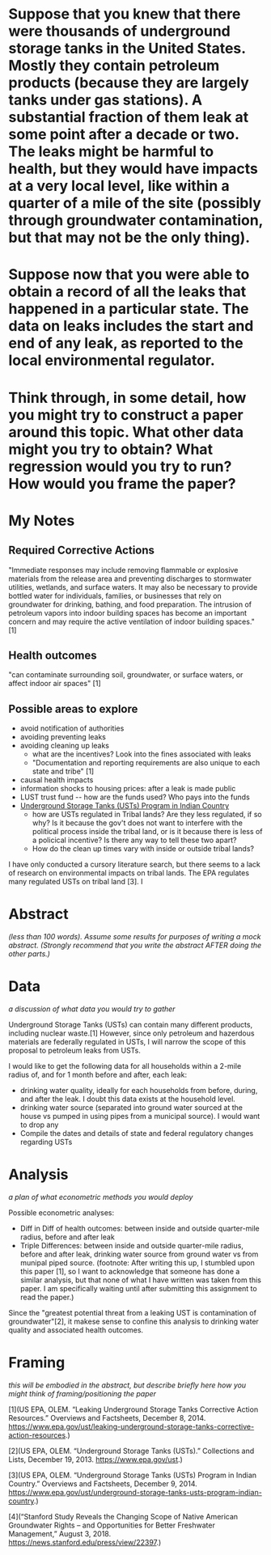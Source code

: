 # Suppose that you knew that there were thousands of underground storage tanks in the  United States. Mostly they contain petroleum products (because they are largely tanks  under gas stations). A substantial fraction of them leak at some point after a decade or  two. The leaks might be harmful to health, but they would have impacts at a very local  level, like within a quarter of a mile of the site (possibly through groundwater  contamination, but that may not be the only thing).

# Suppose now that you were able to obtain a record of all the leaks that happened in a  particular state. The data on leaks includes the start and end of any leak, as reported to the  local environmental regulator.  

# Think through, in some detail, how you might try to construct a paper around this topic.  What other data might you try to obtain? What regression would you try to run? How  would you frame the paper?




# My Notes

## Required Corrective Actions
"Immediate responses may include removing flammable or explosive materials from the release area and preventing discharges to stormwater utilities, wetlands, and surface waters. It may also be necessary to provide bottled water for individuals, families, or businesses that rely on groundwater for drinking, bathing, and food preparation. The intrusion of petroleum vapors into indoor building spaces has become an important concern and may require the active ventilation of indoor building spaces." [1]

## Health outcomes
"can contaminate surrounding soil, groundwater, or surface waters, or affect indoor air spaces" [1]



## Possible areas to explore
- avoid notification of authorities
- avoiding preventing leaks
- avoiding cleaning up leaks
    - what are the incentives? Look into the fines associated with leaks
    - "Documentation and reporting requirements are also unique to each state and tribe" [1]
- causal health impacts
- information shocks to housing prices: after a leak is made public
- LUST trust fund -- how are the funds used? Who pays into the funds
- [Underground Storage Tanks (USTs) Program in Indian Country](https://www.epa.gov/ust/underground-storage-tanks-usts-program-indian-country) 
    - how are USTs regulated in Tribal lands? Are they less regulated, if so why? Is it because the gov't does not want to interfere with the political process inside the tribal land, or is it because there is less of a policical incentive? Is there any way to tell these two apart?
    - How do the clean up times vary with inside or outside tribal lands?


I have only conducted a cursory literature search, but there seems to a lack of research on environmental impacts on tribal lands. The EPA regulates many regulated USTs on tribal land [3]. I






# Abstract
*(less than 100 words). Assume some results for purposes of writing a mock abstract. (Strongly recommend that you write the abstract AFTER doing the other parts.)*




# Data
*a discussion of what data you would try to gather*

Underground Storage Tanks (USTs) can contain many different products, including nuclear waste.[1] However, since only petroleum and hazerdous materials are federally regulated in USTs, I will narrow the scope of this proposal to petroleum leaks from USTs.

I would like to get the following data for all households within a 2-mile radius of, and for 1 month before and after, each leak:

- drinking water quality, ideally for each households from before, during, and after the leak. I doubt this data exists at the household level.
- drinking water source (separated into ground water sourced at the house vs pumped in using pipes from a municipal source). I would want to drop any 
- Compile the dates and details of state and federal regulatory changes regarding USTs




# Analysis
*a plan of what econometric methods you would deploy*


Possible econometric analyses:
- Diff in Diff of health outcomes: between inside and outside quarter-mile radius, before and after leak
- Triple Differences:  between inside and outside quarter-mile radius, before and after leak, drinking water source from ground water vs from munipal piped source. (footnote: After writing this up, I stumbled upon this paper [1], so I want to acknowledge that someone has done a similar analysis, but that none of what I have written was taken from this paper. I am specifically waiting until after submitting this assignment to read the paper.)

Since the "greatest potential threat from a leaking UST is contamination of groundwater"[2], it makese sense to confine this analysis to drinking water quality and associated health outcomes.







# Framing
*this will be embodied in the abstract, but describe briefly here how you might think of framing/positioning the paper*










[1](US EPA, OLEM. “Leaking Underground Storage Tanks Corrective Action Resources.” Overviews and Factsheets, December 8, 2014. https://www.epa.gov/ust/leaking-underground-storage-tanks-corrective-action-resources.)

[2](US EPA, OLEM. “Underground Storage Tanks (USTs).” Collections and Lists, December 19, 2013. https://www.epa.gov/ust.)

[3](US EPA, OLEM. “Underground Storage Tanks (USTs) Program in Indian Country.” Overviews and Factsheets, December 9, 2014. https://www.epa.gov/ust/underground-storage-tanks-usts-program-indian-country.)

[4](“Stanford Study Reveals the Changing Scope of Native American Groundwater Rights – and Opportunities for Better Freshwater Management,” August 3, 2018. https://news.stanford.edu/press/view/22397.)
















